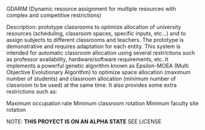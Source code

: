 GDARIM 
(Dynamic resource assignment for multiple resources with complex and competitive restrictions)

Description: prototype classrooms to optimize allocation of university resources (scheduling, classroom spaces, specific inputs, etc...) and to assign subjects to different classrooms and teachers. 
The prototype is demonstrative and requires adaptation for each entity. 
This system is intended for automatic classroom allocation using several restrictions such as professor availability, hardware/software requirements, etc. It implements a powerful genetic algorithm known as Epsilon-MOEA (Multi Objective Evolutionary Algorithm) to optimize space allocation (maximum number of students) and classroom allocation (minimum number of classroom to be used) at the same time. It also provides some extra restrictions such as:

Maximum occupation rate 
Minimum classroom rotation
Minimum faculty site rotation

NOTE: **THIS PROYECT IS ON AN ALPHA STATE** SEE LICENSE 

